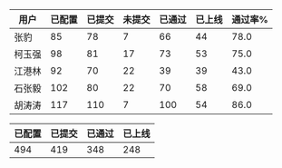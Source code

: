 | 用户 | 已配置 | 已提交 |未提交 | 已通过 | 已上线 | 通过率% |
|----|----|----|----|----|----|----|
| 张豹 | 85 | 78 | 7 | 66 | 44 | 78.0 |
| 柯玉强 | 98 | 81 | 17 | 73 | 53 | 75.0 |
| 江港林 | 92 | 70 | 22 | 39 | 39 | 43.0 |
| 石张毅 | 102 | 80 | 22 | 70 | 58 | 69.0 |
| 胡涛涛 | 117 | 110 | 7 | 100 | 54 | 86.0 |




| 已配置 | 已提交 | 已通过 | 已上线 |
|----|----|----|----|
| 494 | 419 | 348 | 248 |